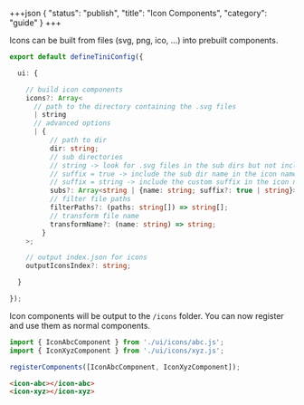 +++json
{
  "status": "publish",
  "title": "Icon Components",
  "category": "guide"
}
+++

Icons can be built from files (svg, png, ico, ...) into prebuilt components.

```ts
export default defineTiniConfig({

  ui: {

    // build icon components
    icons?: Array<
      // path to the directory containing the .svg files
      | string
      // advanced options
      | {
          // path to dir
          dir: string;
          // sub directories
          // string -> look for .svg files in the sub dirs but not included in the icon name
          // suffix = true -> include the sub dir name in the icon name
          // suffix = string -> include the custom suffix in the icon name
          subs?: Array<string | {name: string; suffix?: true | string}>;
          // filter file paths
          filterPaths?: (paths: string[]) => string[];
          // transform file name
          transformName?: (name: string) => string;
        }
    >;

    // output index.json for icons
    outputIconsIndex?: string;

  }

});
```

Icon components will be output to the `/icons` folder. You can now register and use them as normal components.

```ts
import { IconAbcComponent } from './ui/icons/abc.js';
import { IconXyzComponent } from './ui/icons/xyz.js';

registerComponents([IconAbcComponent, IconXyzComponent]);
```

```html
<icon-abc></icon-abc>
<icon-xyz></icon-xyz>
```
